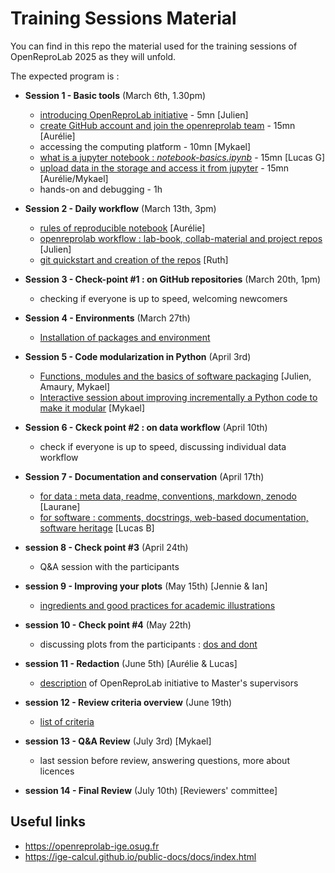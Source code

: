 # Training Sessions Material


You can find in this repo the material used for the training sessions of OpenReproLab 2025 as they will unfold.

The expected program is :

- **Session 1 - Basic tools** (March 6th, 1.30pm)
  - [introducing OpenReproLab initiative](introducing-openreprolab.md) - 5mn [Julien]
  - [create GitHub account and join the openreprolab team](github-basics.md) - 15mn [Aurélie]
  - accessing the computing platform - 10mn [Mykael]
  - [what is a jupyter notebook : *notebook-basics.ipynb*](notebook-basics.ipynb) - 15mn [Lucas G]
  - [upload data in the storage and access it from jupyter](upload_data_cloud.md) - 15mn [Aurélie/Mykael]
  - hands-on and debugging - 1h 

- **Session 2 - Daily workflow** (March 13th, 3pm)
  - [rules of reproducible notebook](reproducible-notebooks.md) [Aurélie]
  - [openreprolab workflow : lab-book, collab-material and project repos](openreprolab-workflow.md) [Julien]
  - [git quickstart and creation of the repos](git-tuto.md)  [Ruth]
 

- **Session 3 - Check-point #1 : on GitHub repositories** (March 20th, 1pm)
  - checking if everyone is up to speed, welcoming newcomers
 
- **Session 4 - Environments** (March 27th)
  - [Installation of packages and environment](python-environments-basics.md)
 
- **Session 5 - Code modularization in Python** (April 3rd)
  - [Functions, modules and the basics of software packaging](modular-python-basics.md) [Julien, Amaury, Mykael]
  - [Interactive session about improving incrementally a Python code to make it modular](modular-python-demo.md) [Mykael]

- **Session 6 - Ckeck point #2 : on data workflow** (April 10th)
  - check if everyone is up to speed, discussing individual data workflow  

- **Session 7 - Documentation and conservation** (April 17th)
  - [for data : meta data, readme, conventions, markdown, zenodo](documentation_and_conservation_data.ipynb) [Laurane]
  - [for software : comments, docstrings, web-based documentation, software heritage](documentation-and-conservation_software.md) [Lucas B]

- **session 8 - Check point #3** (April 24th)
  - Q&A session with the participants
 
- **session 9 - Improving your plots** (May 15th) [Jennie & Ian]
  - [ingredients and good practices for academic illustrations](improving-plots.md)   

- **session 10 - Check point #4** (May 22th)
  - discussing plots from the participants : [ dos and dont ](https://mensuel.framapad.org/p/22fi1kyftw-aen0)
 
- **session 11 - Redaction** (June 5th) [Aurélie & Lucas]
  - [description](ORL_text.txt) of OpenReproLab initiative to Master's supervisors
- **session 12 - Review criteria overview** (June 19th)
  - [list of criteria](https://github.com/IGE-OpenReproLab2025/template_ige-m2-internship-2025_acronym-project/issues/2)   
 
- **session 13 - Q&A Review** (July 3rd) [Mykael]
  - last session before review, answering questions, more about licences   
    
- **session 14 - Final Review** (July 10th) [Reviewers' committee]
  
## Useful links
- https://openreprolab-ige.osug.fr
- https://ige-calcul.github.io/public-docs/docs/index.html
